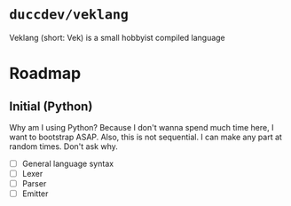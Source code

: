 # `duccdev/veklang`
Veklang (short: Vek) is a small hobbyist compiled language

# Roadmap

## Initial (Python)

Why am I using Python? Because I don't wanna spend much time here, I want to bootstrap ASAP.
Also, this is not sequential. I can make any part at random times. Don't ask why.

- [ ] General language syntax
- [ ] Lexer
- [ ] Parser
- [ ] Emitter
